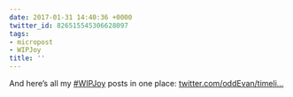 ```yaml
---
date: 2017-01-31 14:40:36 +0000
twitter_id: 826515545306628097
tags:
- micropost
- WIPJoy
title: ''
---
```


And here’s all my [#WIPJoy](https://twitter.com/hashtag/WIPJoy) posts in one place: [twitter.com/oddEvan/timeli…](https://twitter.com/oddEvan/timelines/816021313965932544)
